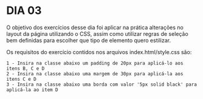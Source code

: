 # DIA 03
O objetivo dos exercícios desse dia foi aplicar na prática alterações no layout da página utilizando o CSS, assim como utilizar regras de seleção bem definidas para escolher que tipo de elemento quero estilizar.

Os requisitos do exercício contidos nos arquivos index.html/style.css são:

    1 - Insira na classe abaixo um padding de 20px para aplicá-lo aos itens B, C e D
    2 - Insira na classe abaixo uma margem de 30px para aplicá-la aos itens C e D
    3 - Insira na classe abaixo uma borda com valor '5px solid black' para aplicá-la ao item D

    
